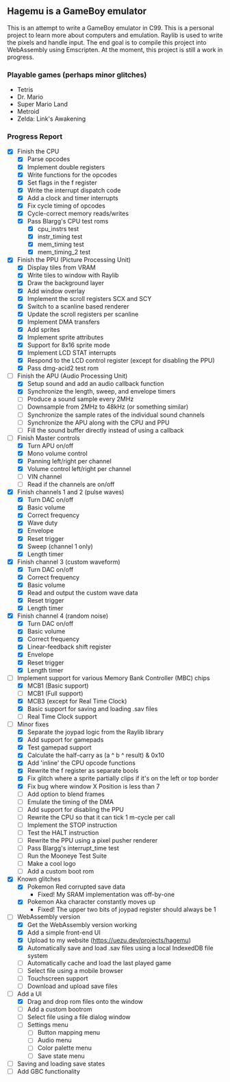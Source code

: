 ## Hagemu is a GameBoy emulator

This is an attempt to write a GameBoy emulator in C99. This is a personal project to learn more about computers and emulation. Raylib is used to write the pixels and handle input. The end goal is to compile this project into WebAssembly using Emscripten. At the moment, this project is still a work in progress.

### Playable games (perhaps minor glitches)
- Tetris
- Dr. Mario
- Super Mario Land
- Metroid
- Zelda: Link's Awakening

### Progress Report
- [x] Finish the CPU
  - [x] Parse opcodes
  - [x] Implement double registers
  - [x] Write functions for the opcodes
  - [x] Set flags in the f register
  - [x] Write the interrupt dispatch code
  - [x] Add a clock and timer interrupts
  - [x] Fix cycle timing of opcodes
  - [x] Cycle-correct memory reads/writes
  - [x] Pass Blargg's CPU test roms
    - [x] cpu_instrs test
    - [x] instr_timing test
    - [x] mem_timing test
    - [x] mem_timing_2 test
- [x] Finish the PPU (Picture Processing Unit)
  - [x] Display tiles from VRAM
  - [x] Write tiles to window with Raylib
  - [x] Draw the background layer
  - [x] Add window overlay
  - [x] Implement the scroll registers SCX and SCY
  - [x] Switch to a scanline based renderer
  - [x] Update the scroll registers per scanline
  - [x] Implement DMA transfers
  - [x] Add sprites
  - [x] Implement sprite attributes
  - [x] Support for 8x16 sprite mode
  - [x] Implement LCD STAT interrupts
  - [x] Respond to the LCD control register (except for disabling the PPU)
  - [x] Pass dmg-acid2 test rom
- [ ] Finish the APU (Audio Processing Unit)
  - [x] Setup sound and add an audio callback function
  - [x] Synchronize the length, sweep, and envelope timers
  - [ ] Produce a sound sample every 2MHz
  - [ ] Downsample from 2MHz to 48kHz (or something similar)
  - [ ] Synchronize the sample rates of the individual sound channels
  - [ ] Synchronize the APU along with the CPU and PPU
  - [ ] Fill the sound buffer directly instead of using a callback
 - [ ] Finish Master controls
    - [x] Turn APU on/off
    - [x] Mono volume control
    - [x] Panning left/right per channel
    - [x] Volume control left/right per channel
    - [ ] VIN channel
    - [ ] Read if the channels are on/off
  - [x] Finish channels 1 and 2 (pulse waves)
    - [x] Turn DAC on/off
    - [x] Basic volume
    - [x] Correct frequency
    - [x] Wave duty
    - [x] Envelope
    - [x] Reset trigger
    - [x] Sweep (channel 1 only)
    - [x] Length timer
  - [x] Finish channel 3 (custom waveform)
    - [x] Turn DAC on/off
    - [x] Correct frequency
    - [x] Basic volume
    - [x] Read and output the custom wave data
    - [x] Reset trigger
    - [x] Length timer
  - [x] Finish channel 4 (random noise)
    - [x] Turn DAC on/off
    - [x] Basic volume
    - [x] Correct frequency
    - [x] Linear-feedback shift register
    - [x] Envelope
    - [x] Reset trigger
    - [x] Length timer
- [ ] Implement support for various Memory Bank Controller (MBC) chips
  - [x] MCB1 (Basic support)
  - [ ] MCB1 (Full support)
  - [x] MCB3 (except for Real Time Clock)
  - [x] Basic support for saving and loading .sav files
  - [ ] Real Time Clock support
- [ ] Minor fixes
  - [x] Separate the joypad logic from the Raylib library
  - [x] Add support for gamepads
  - [x] Test gamepad support
  - [x] Calculate the half-carry as (a ^ b ^ result) & 0x10
  - [x] Add 'inline' the CPU opcode functions
  - [x] Rewrite the f register as separate bools
  - [x] Fix glitch where a sprite partially clips if it's on the left or top border
  - [x] Fix bug where window X Position is less than 7
  - [ ] Add option to blend frames
  - [ ] Emulate the timing of the DMA
  - [ ] Add support for disabling the PPU
  - [ ] Rewrite the CPU so that it can tick 1 m-cycle per call
  - [ ] Implement the STOP instruction
  - [ ] Test the HALT instruction
  - [ ] Rewrite the PPU using a pixel pusher renderer
  - [ ] Pass Blargg's interrupt_time test
  - [ ] Run the Mooneye Test Suite
  - [ ] Make a cool logo
  - [ ] Add a custom boot rom
- [x] Known glitches
  - [x] Pokemon Red corrupted save data
    - Fixed! My SRAM implementation was off-by-one
  - [x] Pokemon Aka character constantly moves up
    - Fixed! The upper two bits of joypad register should always be 1
- [ ] WebAssembly version
  - [x] Get the WebAssembly version working
  - [x] Add a simple front-end UI
  - [x] Upload to my website (https://uezu.dev/projects/hagemu)
  - [x] Automatically save and load .sav files using a local IndexedDB file system
  - [ ] Automatically cache and load the last played game
  - [ ] Select file using a mobile browser
  - [ ] Touchscreen support
  - [ ] Download and upload save files
- [ ] Add a UI
  - [x] Drag and drop rom files onto the window
  - [ ] Add a custom bootrom
  - [ ] Select file using a file dialog window
  - [ ] Settings menu
    - [ ] Button mapping menu
    - [ ] Audio menu
    - [ ] Color palette menu
    - [ ] Save state menu
- [ ] Saving and loading save states
- [ ] Add GBC functionality
